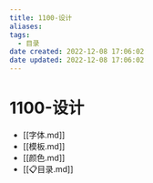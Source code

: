 ```yaml
---
title: 1100-设计
aliases:
tags:
  - 目录
date created: 2022-12-08 17:06:02
date updated: 2022-12-08 17:06:02
---
```


# 1100-设计

- [[字体.md]]
- [[模板.md]]
- [[颜色.md]]
- [[📋目录.md]]
